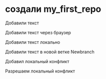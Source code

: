 ﻿# создали my_first_repo

Добавили текст

Добавили текст через браузер

Добавили текст локально

Добавили текст в новой ветке Newbranch

Добавил локальный конфликт

Разрешаем локальный конфликт